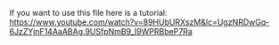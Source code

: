 If you want to use this file here is a tutorial: https://www.youtube.com/watch?v=89HUbURXszM&lc=UgzNRDwGq-6JzZYjnF14AaABAg.9USfpNmB9_I9WPRBbeP7Ra
